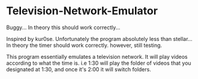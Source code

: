 # Television-Network-Emulator
Buggy... In theory this should work correctly...

Inspired by kur0se. Unfortunately the program absolutely less than stellar... In theory the timer should work correctly. however, still testing. 

This program essentially emulates a television network. It will play videos according to what the time is. i.e 1:30 will play the folder of videos that you designated at 1:30, and once it's 2:00 it will switch folders.
